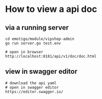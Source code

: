 # How to view a api doc
## via a running server
```
cd emotigo/module/vipshop-admin
go run server.go test.env

# open in browser
http://localhost:8181/api/v1/doc/doc.html
```

## view in swagger editor
```
# download the api yaml
# open in swagger editor
https://editor.swagger.io/
```
